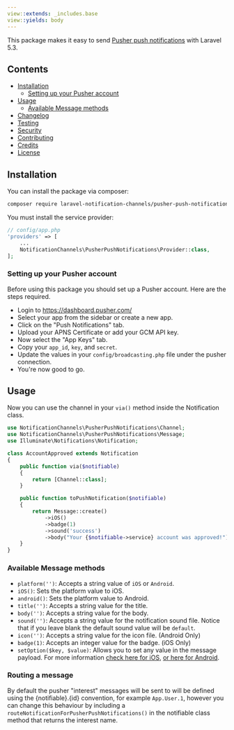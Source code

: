 ```yaml
---
view::extends: _includes.base
view::yields: body
---
```


This package makes it easy to send [Pusher push notifications](https://pusher.com/docs/push_notifications) with Laravel 5.3.

## Contents

- [Installation](#installation)
	- [Setting up your Pusher account](#setting-up-your-pusher-account)
- [Usage](#usage)
	- [Available Message methods](#available-message-methods)
- [Changelog](#changelog)
- [Testing](#testing)
- [Security](#security)
- [Contributing](#contributing)
- [Credits](#credits)
- [License](#license)


## Installation

You can install the package via composer:

``` bash
composer require laravel-notification-channels/pusher-push-notifications
```

You must install the service provider:

```php
// config/app.php
'providers' => [
    ...
    NotificationChannels\PusherPushNotifications\Provider::class,
];
```

### Setting up your Pusher account

Before using this package you should set up a Pusher account. Here are the steps required.

- Login to https://dashboard.pusher.com/
- Select your app from the sidebar or create a new app.
- Click on the "Push Notifications" tab.
- Upload your APNS Certificate or add your GCM API key.
- Now select the "App Keys" tab.
- Copy your `app_id`, `key`, and `secret`.
- Update the values in your `config/broadcasting.php` file under the pusher connection.
- You're now good to go.

## Usage

Now you can use the channel in your `via()` method inside the Notification class.

``` php
use NotificationChannels\PusherPushNotifications\Channel;
use NotificationChannels\PusherPushNotifications\Message;
use Illuminate\Notifications\Notification;

class AccountApproved extends Notification
{
    public function via($notifiable)
    {
        return [Channel::class];
    }

    public function toPushNotification($notifiable)
    {
        return Message::create()
            ->iOS()
            ->badge(1)
            ->sound('success')
            ->body("Your {$notifiable->service} account was approved!");
    }
}
```

### Available Message methods

- `platform('')`: Accepts a string value of `iOS` or `Android`.
- `iOS()`: Sets the platform value to iOS.
- `android()`: Sets the platform value to Android.
- `title('')`: Accepts a string value for the title.
- `body('')`: Accepts a string value for the body.
- `sound('')`: Accepts a string value for the notification sound file. Notice that if you leave blank the default sound value will be `default`.
- `icon('')`: Accepts a string value for the icon file. (Android Only)
- `badge(1)`: Accepts an integer value for the badge. (iOS Only)
- `setOption($key, $value)`: Allows you to set any value in the message payload. For more information [check here for iOS](https://pusher.com/docs/push_notifications/ios/server), [or here for Android](https://pusher.com/docs/push_notifications/android/server).

### Routing a message

By default the pusher "interest" messages will be sent to will be defined using the {notifiable}.{id} convention, for example `App.User.1`, however you can change this behaviour by including a `routeNotificationForPusherPushNotifications()` in the notifiable class method that returns the interest name.
